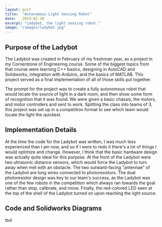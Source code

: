 ```yaml
---
layout: post
title:  "Autonomous Light Sensing Robot"
date:   2019-02-28
excerpt: "Ladybot, the light sensing robot."
image: "/images/ladybot.jpg"
---
```


## Purpose of the Ladybot
The Ladybot was created in February of my freshman year, as a project in my Cornerstone of Engineering course. Some of the biggest topics from that course were learning C++ basics, designing in AutoCAD and Solidworks, integration with Arduino, and the basics of MATLAB. This project served as a final implementation of all of those skills put together.

The prompt for the project was to create a fully autonomous robot that would locate the source of light in a dark room, and then show some form of recognition that it was found. We were given a basic chassis, the motors, and motor controllers and sent to work. Splitting the class into teams of 3, this project was set up in a competition format to see which team would locate the light the quickest.

## Implementation Details
At the time the code for the Ladybot was written, I was much less experienced than I am now, and so if I were to redo it there's a lot of things I would optimize and change. However, I think that the basic hardware design was actually quite ideal for this purpose. At the front of the Ladybot were two ultrasonic distance sensors, which would force the Ladybot to turn away when met with an obstacle. The two outward-facing "antennae" of the Ladybot are long wires connected to photoresistors. The dual photoresistor design was key to our team's success, as the Ladybot was one of the few robots in the competition which always ran towards the goal rather than stop, calibrate, and move. Finally, the red-colored LED seen at the top of the shell of the Ladybot turned on upon reaching the light source.

## Code and Solidworks Diagrams
tbd
